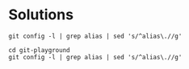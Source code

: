 # Solutions

```shell
git config -l | grep alias | sed 's/^alias\.//g'
```

```shell
cd git-playground
git config -l | grep alias | sed 's/^alias\.//g'
```
